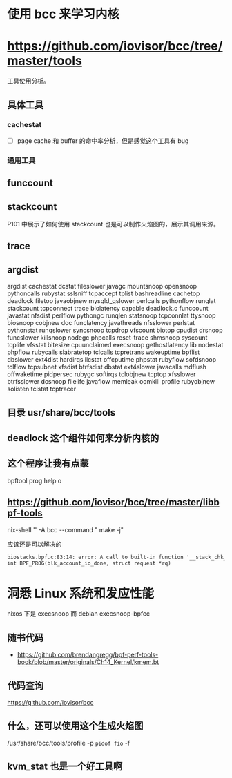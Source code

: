 # 使用 bcc 来学习内核

# https://github.com/iovisor/bcc/tree/master/tools

工具使用分析。

## 具体工具
### cachestat
- [ ] page cache 和 buffer 的命中率分析，但是感觉这个工具有 bug

### 通用工具

## funccount

## stackcount
P101 中展示了如何使用 stackcount 也是可以制作火焰图的，展示其调用来源。

## trace

## argdist

argdist cachestat dcstat fileslower javagc mountsnoop opensnoop pythoncalls rubystat sslsniff tcpaccept tplist
bashreadline cachetop deadlock filetop javaobjnew mysqld_qslower perlcalls pythonflow runqlat stackcount tcpconnect trace
biolatency capable deadlock.c funccount javastat nfsdist perlflow pythongc runqlen statsnoop tcpconnlat ttysnoop
biosnoop cobjnew doc funclatency javathreads nfsslower perlstat pythonstat runqslower syncsnoop tcpdrop vfscount
biotop cpudist drsnoop funcslower killsnoop nodegc phpcalls reset-trace shmsnoop syscount tcplife vfsstat
bitesize cpuunclaimed execsnoop gethostlatency lib nodestat phpflow rubycalls slabratetop tclcalls tcpretrans wakeuptime
bpflist dbslower ext4dist hardirqs llcstat offcputime phpstat rubyflow sofdsnoop tclflow tcpsubnet xfsdist
btrfsdist dbstat ext4slower javacalls mdflush offwaketime pidpersec rubygc softirqs tclobjnew tcptop xfsslower
btrfsslower dcsnoop filelife javaflow memleak oomkill profile rubyobjnew solisten tclstat tcptracer

## 目录 usr/share/bcc/tools

## deadlock 这个组件如何来分析内核的


## 这个程序让我有点蒙
bpftool prog help
o


## https://github.com/iovisor/bcc/tree/master/libbpf-tools


 nix-shell '<nixpkgs>' -A bcc --command " make -j"

应该还是可以解决的
```txt
biostacks.bpf.c:83:14: error: A call to built-in function '__stack_chk_fail' is not supported.
int BPF_PROG(blk_account_io_done, struct request *rq)
```

# 洞悉 Linux 系统和发应性能

nixos 下是 execsnoop 而 debian execsnoop-bpfcc

## 随书代码
- https://github.com/brendangregg/bpf-perf-tools-book/blob/master/originals/Ch14_Kernel/kmem.bt

## 代码查询
https://github.com/iovisor/bcc

## 什么，还可以使用这个生成火焰图
/usr/share/bcc/tools/profile -p `pidof fio` -f

## kvm_stat 也是一个好工具啊
